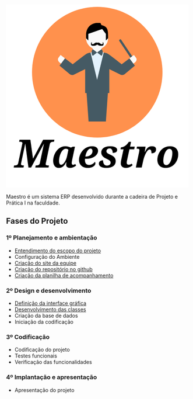![](.md_resources/Maestro.png)

Maestro é um sistema ERP desenvolvido durante a cadeira de Projeto e Prática I na faculdade.

## Fases do Projeto

### 1º Planejamento e ambientação

* [Entendimento do escopo do projeto](https://docs.google.com/document/d/1VAEh9FplqDkOPT_hhgCGCb8WPonhyW4KRqILJAxHodw/edit?usp=sharing)
* Configuração do Ambiente
* [Criação do site da equipe](https://santospereira.github.io/Maestro/)
* [Criação do repositório no github](https://github.com/SantosPereira/Maestro)
* [Criação da planilha de acompanhamento](https://docs.google.com/spreadsheets/d/1g82m9LfYkdcRv55YJrEVrcsend7cnL5YFFMqVIpGo6A/edit?usp=sharing)

### 2º Design e desenvolvimento

* [Definição da interface gráfica](https://www.figma.com/file/kX3dQhaYCrOwjuUEHtslfi/Prototipa%C3%A7%C3%A3o-das-telas)
* [Desenvolvimento das classes](https://github.com/SantosPereira/Maestro/tree/main/src/main/java/com/springboot/application)
* Criação da base de dados
* Iniciação da codificação

### 3º Codificação

* Codificação do projeto
* Testes funcionais
* Verificação das funcionalidades

### 4º Implantação e apresentação

* Apresentação do projeto
